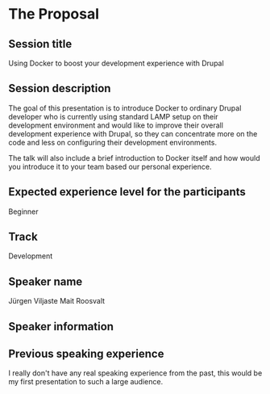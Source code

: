 # The Proposal

## Session title
Using Docker to boost your development experience with Drupal

## Session description
The goal of this presentation is to introduce Docker to ordinary Drupal developer who is currently using standard LAMP 
setup on their development environment and would like to improve their overall development experience with Drupal, 
so they can concentrate more on the code and less on configuring their development environments.

The talk will also include a brief introduction to Docker itself and how would you introduce it to your team
based our personal experience.

## Expected experience level for the participants
Beginner

## Track
Development

## Speaker name
Jürgen Viljaste
Mait Roosvalt

## Speaker information


## Previous speaking experience
I really don't have any real speaking experience from the past, this would be my first presentation to such a large audience.
